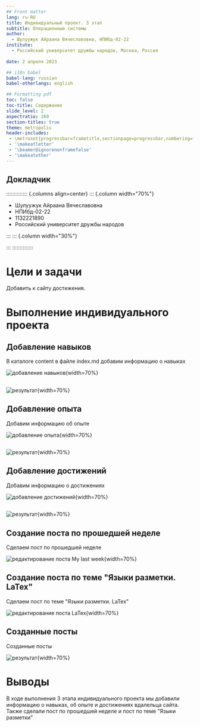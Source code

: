 ```yaml
---
## Front matter
lang: ru-RU
title: Индивидуальный проект. 3 этап
subtitle: Операционные системы 
author:
  - Шулуужук Айраана Вячеславовна, НПИбд-02-22
institute:
  - Российский университет дружбы народов, Москва, Россия
 
date: 2 апреля 2023

## i18n babel
babel-lang: russian
babel-otherlangs: english

## Formatting pdf
toc: false
toc-title: Содержание
slide_level: 2
aspectratio: 169
section-titles: true
theme: metropolis
header-includes:
 - \metroset{progressbar=frametitle,sectionpage=progressbar,numbering=fraction}
 - '\makeatletter'
 - '\beamer@ignorenonframefalse'
 - '\makeatother'
---
```


## Докладчик

:::::::::::::: {.columns align=center}
::: {.column width="70%"}

  * Шулуужук Айраана Вячеславовна 
  * НПИбд-02-22
  * 1132221890
  * Российский университет дружбы народов

:::
::: {.column width="30%"}

:::
::::::::::::::

# Цели и задачи

Добавить к сайту достижения.

# Выполнение индивидуального проекта

## Добавление навыков

В каталоге content в файле index.md добавим информацию о навыках 

![добавление навыков](image/1.png){width=70%}

## 

![результат](image/2.png){width=70%}

## Добавление опыта

Добавим информацию об опыте 

![добавление опыта](image/3.png){width=70%}

## 

![результат](image/4.png){width=70%}

## Добавление достижений

Добавим информацию о достижениях 

![добавление достижений](image/5.png){width=70%}

## 

![результат](image/6.png){width=70%}

## Создание поста по прошедшей неделе

Сделаем пост по прошедшей неделе 

![редактирование поста My last week](image/7.png){width=70%}

## Создание поста по теме "Языки разметки. LaTex"

Сделаем пост по теме "Языки разметки. LaTex"

![редактирование поста LaTex](image/9.png){width=70%}

## Созданные посты

Созданные посты 

![результат](image/10.png){width=70%}

# Выводы

В ходе выполнения 3 этапа индивидуального проекта мы добавили информацию о навыках, об опыте и достижениях вдалельца сайта. Также сделали пост по прошедшей неделе и пост по теме "Языки разметки"

